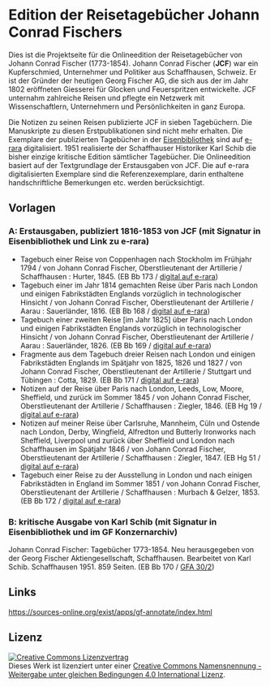 # Edition der Reisetagebücher Johann Conrad Fischers

Dies ist die Projektseite für die Onlineedition der Reisetagebücher von Johann Conrad Fischer (1773-1854). Johann Conrad Fischer (**JCF**) war ein Kupferschmied, Unternehmer und Politiker aus Schaffhausen, Schweiz. Er ist der Gründer der heutigen Georg Fischer AG, die sich aus der im Jahr 1802 eröffneten Giesserei für Glocken und Feuerspritzen entwickelte. JCF unternahm zahlreiche Reisen und pflegte ein Netzwerk mit Wissenschaftlern, Unternehmern und Persönlichkeiten in ganz Europa. 

Die Notizen zu seinen Reisen publizierte JCF in sieben Tagebüchern. Die Manuskripte zu diesen Erstpublikationen sind nicht mehr erhalten. Die Exemplare der publizierten Tagebücher in der [Eisenbibliothek](https://www.eisenbibliothek.ch/de.html) sind auf [e-rara](https://www.e-rara.ch/nav/classification/16094453) digitalisiert. 1951 realisierte der Schaffhauser Historiker Karl Schib die bisher einzige kritische Edition sämtlicher Tagebücher. Die Onlineedition basiert auf der Textgrundlage der Erstausgaben von JCF. Die auf e-rara digitalisierten Exemplare sind die Referenzexemplare, darin enthaltene handschriftliche Bemerkungen etc. werden berücksichtigt.

## Vorlagen

### A: Erstausgaben, publiziert 1816-1853 von JCF (mit Signatur in Eisenbibliothek und Link zu e-rara)
- Tagebuch einer Reise von Coppenhagen nach Stockholm im Frühjahr 1794 / von Johann Conrad Fischer, Oberstlieutenant der Artillerie / Schaffhausen : Hurter, 1845. (EB Bb 173 / [digital auf e-rara](https://doi.org/10.3931/e-rara-61267))
- Tagebuch einer im Jahr 1814 gemachten Reise über Paris nach London und einigen Fabrikstädten Englands vorzüglich in technologischer Hinsicht / von Johann Conrad Fischer, Oberstlieutenant der Artillerie / Aarau : Sauerländer, 1816. (EB Bb 168 / [digital auf e-rara](https://doi.org/10.3931/e-rara-61118))
- Tagebuch einer zweiten Reise [im Jahr 1825] über Paris nach London und einigen Fabrikstädten Englands vorzüglich in technologischer Hinsicht / von Johann Conrad Fischer, Oberstlieutenant der Artillerie / Aarau : Sauerländer, 1826. (EB Bb 169 / [digital auf e-rara](https://doi.org/10.3931/e-rara-61119))
- Fragmente aus dem Tagebuch dreier Reisen nach London und einigen Fabrikstädten Englands im Spätjahr von 1825, 1826 und 1827 / von Johann Conrad Fischer, Oberstlieutenant der Artillerie / Stuttgart und Tübingen : Cotta, 1829. (EB Bb 171 / [digital auf e-rara](https://doi.org/10.3931/e-rara-61226))
- Notizen auf der Reise über Paris nach London, Leeds, Low, Moore, Sheffield, und zurück im Sommer 1845 / von Johann Conrad Fischer, Oberstlieutenant der Artillerie / Schaffhausen : Ziegler, 1846. (EB Hg 19 / [digital auf e-rara](https://doi.org/10.3931/e-rara-61220))
- Notizen auf meiner Reise über Carlsruhe, Mannheim, Cüln und Ostende nach London, Derby, Wingfield, Alfredton und Butterly Ironworks nach Sheffield, Liverpool und zurück über Sheffield und London nach Schaffhausen im Spätjahr 1846 / von Johann Conrad Fischer, Oberstlieutenant der Artillerie / Schaffhausen : Ziegler, 1847. (EB Hg 51 / [digital auf e-rara](https://doi.org/10.3931/e-rara-99862))
- Tagebuch einer Reise zu der Ausstellung in London und nach einigen Fabrikstädten in England im Sommer 1851 / von Johann Conrad Fischer, Oberstlieutenant der Artillerie / Schaffhausen : Murbach & Gelzer, 1853. (EB Bb 172 / [digital auf e-rara](https://doi.org/10.3931/e-rara-61269))

### B: kritische Ausgabe von Karl Schib (mit Signatur in Eisenbibliothek und im GF Konzernarchiv)
Johann Conrad Fischer: Tagebücher 1773-1854. Neu herausgegeben von der Georg Fischer Aktiengesellschaft, Schaffhausen. Bearbeitet von Karl Schib. Schaffhausen 1951. 859 Seiten. (EB Bb 170 / [GFA 30/2](https://archives.georgfischer.com/objects/12325))

## Links

https://sources-online.org/exist/apps/gf-annotate/index.html

## Lizenz
<a rel="license" href="http://creativecommons.org/licenses/by-sa/4.0/"><img alt="Creative Commons Lizenzvertrag" style="border-width:0" src="https://i.creativecommons.org/l/by-sa/4.0/80x15.png" /></a><br />Dieses Werk ist lizenziert unter einer <a rel="license" href="http://creativecommons.org/licenses/by-sa/4.0/">Creative Commons Namensnennung - Weitergabe unter gleichen Bedingungen 4.0 International Lizenz</a>.
